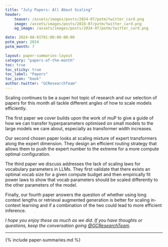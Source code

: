 ```yaml
---
title: "July Papers: All About Scaling"
header:
    teaser: /assets/images/posts/2024-07/potm/twitter_card.png
    image: /assets/images/posts/2024-07/potm/twitter_card.png
    og_image: /assets/images/posts/2024-07/potm/twitter_card.png

date: 2024-08-01T01:00:00-00:00
potm_year: 2024
potm_month: 7

layout: paper-summaries-layout
category: "papers-of-the-month"
toc: true
toc_sticky: true
toc_label: "Papers"
toc_icon: "book"
author.twitter: "GCResearchTeam"
---
```


Scaling continues to be a super hot topic of research and our selection of papers for this month all tackle different angles of how to scale models efficiently.

The first paper we cover builds upon the work of muP to give a guide of how we can transfer hyperparameters optimised on small models to the large models we care about, especially as transformer width increases.

Our second chosen paper looks at scaling mixture of expert transformers along the expert dimension. They design an efficient routing strategy that allows them to push the expert number to the extreme for a more compute optimal configuration. 

The third paper we discuss addresses the lack of scaling laws for vocabulary parameters in LLMs. They first validate that there exists an optimal vocab size for a given compute budget and then empirically fit power laws to show that vocab parameters should be scaled differently to the other parameters of the model. 

Finally, our fourth paper answers the question of whether using long context lengths or retrieval augmented generation is better for scaling in-context learning and if a combination of the two could lead to more efficient inference.


_I hope you enjoy these as much as we did. If you have thoughts or questions, keep the conversation going [@GCResearchTeam](https://x.com/GCResearchTeam)._

---

{% include paper-summaries.md %}
